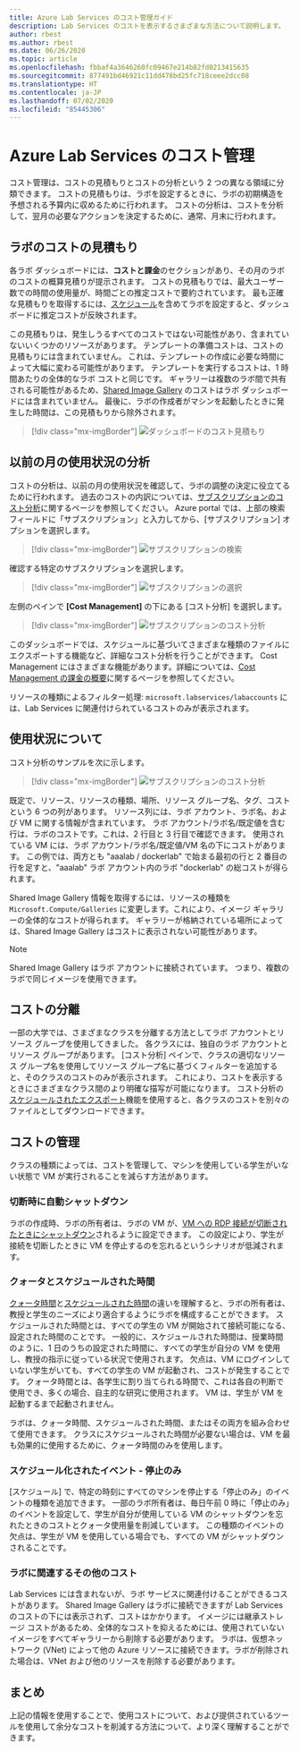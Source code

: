 ```yaml
---
title: Azure Lab Services のコスト管理ガイド
description: Lab Services のコストを表示するさまざまな方法について説明します。
author: rbest
ms.author: rbest
ms.date: 06/26/2020
ms.topic: article
ms.openlocfilehash: fbbaf4a3646260fc09467e214b82fd0213415635
ms.sourcegitcommit: 877491bd46921c11dd478bd25fc718ceee2dcc08
ms.translationtype: HT
ms.contentlocale: ja-JP
ms.lasthandoff: 07/02/2020
ms.locfileid: "85445306"
---
```

# <a name="cost-management-for-azure-lab-services"></a>Azure Lab Services のコスト管理

コスト管理は、コストの見積もりとコストの分析という 2 つの異なる領域に分類できます。  コストの見積もりは、ラボを設定するときに、ラボの初期構造を予想される予算内に収めるために行われます。  コストの分析は、コストを分析して、翌月の必要なアクションを決定するために、通常、月末に行われます。

## <a name="estimating-the-lab-costs"></a>ラボのコストの見積もり

各ラボ ダッシュボードには、**コストと課金**のセクションがあり、その月のラボのコストの概算見積りが提示されます。  コストの見積もりでは、最大ユーザー数での時間の使用量が、時間ごとの推定コストで要約されています。  最も正確な見積もりを取得するには、[スケジュール](how-to-create-schedules.md)を含めてラボを設定すると、ダッシュボードに推定コストが反映されます。  

この見積もりは、発生しうるすべてのコストではない可能性があり、含まれていないいくつかのリソースがあります。  テンプレートの準備コストは、コストの見積もりには含まれていません。  これは、テンプレートの作成に必要な時間によって大幅に変わる可能性があります。 テンプレートを実行するコストは、1 時間あたりの全体的なラボ コストと同じです。 ギャラリーは複数のラボ間で共有される可能性があるため、[Shared Image Gallery](how-to-use-shared-image-gallery.md) のコストはラボ ダッシュボードには含まれていません。  最後に、ラボの作成者がマシンを起動したときに発生した時間は、この見積もりから除外されます。

> [!div class="mx-imgBorder"]
> ![ダッシュボードのコスト見積もり](./media/cost-management-guide/dashboard-cost-estimation.png)

## <a name="analyzing-previous-months-usage"></a>以前の月の使用状況の分析

コストの分析は、以前の月の使用状況を確認して、ラボの調整の決定に役立てるために行われます。  過去のコストの内訳については、[サブスクリプションのコスト分析](https://docs.microsoft.com/azure/cost-management-billing/costs/quick-acm-cost-analysis)に関するページを参照してください。  Azure portal では、上部の検索フィールドに「サブスクリプション」と入力してから、[サブスクリプション] オプションを選択します。  

> [!div class="mx-imgBorder"]
> ![サブスクリプションの検索](./media/cost-management-guide/subscription-search.png)

確認する特定のサブスクリプションを選択します。

> [!div class="mx-imgBorder"]
> ![サブスクリプションの選択](./media/cost-management-guide/subscription-select.png)

 左側のペインで **[Cost Management]** の下にある [コスト分析] を選択します。

 > [!div class="mx-imgBorder"]
> ![サブスクリプションのコスト分析](./media/cost-management-guide/subscription-cost-analysis.png)

このダッシュボードでは、スケジュールに基づいてさまざまな種類のファイルにエクスポートする機能など、詳細なコスト分析を行うことができます。  Cost Management にはさまざまな機能があります。詳細については、[Cost Management の課金の概要](https://docs.microsoft.com/azure/cost-management-billing/cost-management-billing-overview)に関するページを参照してください。

リソースの種類によるフィルター処理: `microsoft.labservices/labaccounts` には、Lab Services に関連付けられているコストのみが表示されます。

## <a name="understanding-the-usage"></a>使用状況について

コスト分析のサンプルを次に示します。

> [!div class="mx-imgBorder"]
> ![サブスクリプションのコスト分析](./media/cost-management-guide/cost-analysis.png)

既定で、リソース、リソースの種類、場所、リソース グループ名、タグ、コストという 6 つの列があります。  リソース列には、ラボ アカウント、ラボ名、および VM に関する情報が含まれています。  ラボ アカウント/ラボ名/既定値を含む行は、ラボのコストです。これは、2 行目と 3 行目で確認できます。  使用されている VM には、ラボ アカウント/ラボ名/既定値/VM 名の下にコストがあります。  この例では、両方とも "aaalab / dockerlab" で始まる最初の行と 2 番目の行を足すと、"aaalab" ラボ アカウント内のラボ "dockerlab" の総コストが得られます。

Shared Image Gallery 情報を取得するには、リソースの種類を `Microsoft.Compute/Galleries` に変更します。これにより、イメージ ギャラリーの全体的なコストが得られます。  ギャラリーが格納されている場所によっては、Shared Image Gallery はコストに表示されない可能性があります。

> [!NOTE]
> Shared Image Gallery はラボ アカウントに接続されています。  つまり、複数のラボで同じイメージを使用できます。

## <a name="separating-costs"></a>コストの分離

一部の大学では、さまざまなクラスを分離する方法としてラボ アカウントとリソース グループを使用してきました。  各クラスには、独自のラボ アカウントとリソース グループがあります。 [コスト分析] ペインで、クラスの適切なリソース グループ名を使用してリソース グループ名に基づくフィルターを追加すると、そのクラスのコストのみが表示されます。  これにより、コストを表示するときにさまざまなクラス間のより明確な描写が可能になります。  コスト分析の[スケジュールされたエクスポート](https://docs.microsoft.com/azure/cost-management-billing/costs/tutorial-export-acm-data)機能を使用すると、各クラスのコストを別々のファイルとしてダウンロードできます。

## <a name="managing-costs"></a>コストの管理

クラスの種類によっては、コストを管理して、マシンを使用している学生がいない状態で VM が実行されることを減らす方法があります。

### <a name="auto-shutdown-on-disconnect"></a>切断時に自動シャットダウン

ラボの作成時、ラボの所有者は、ラボの VM が、[VM への RDP 接続が切断されたときにシャットダウン](how-to-enable-shutdown-disconnect.md)されるように設定できます。  この設定により、学生が接続を切断したときに VM を停止するのを忘れるというシナリオが低減されます。

### <a name="quota-vs-scheduled-time"></a>クォータとスケジュールされた時間

[クォータ時間](classroom-labs-concepts.md#quota)と[スケジュールされた時間](classroom-labs-concepts.md#schedules)の違いを理解すると、ラボの所有者は、教授と学生のニーズにより適合するようにラボを構成することができます。  スケジュールされた時間とは、すべての学生の VM が開始されて接続可能になる、設定された時間のことです。  一般的に、スケジュールされた時間は、授業時間のように、1 日のうちの設定された時間に、すべての学生が自分の VM を使用し、教授の指示に従っている状況で使用されます。  欠点は、VM にログインしていない学生がいても、すべての学生の VM が起動され、コストが発生することです。  クォータ時間とは、各学生に割り当てられる時間で、これは各自の判断で使用でき、多くの場合、自主的な研究に使用されます。 VM は、学生が VM を起動するまで起動されません。  

ラボは、クォータ時間、スケジュールされた時間、またはその両方を組み合わせて使用できます。 クラスにスケジュールされた時間が必要ない場合は、VM を最も効果的に使用するために、クォータ時間のみを使用します。

### <a name="scheduled-event---stop-only"></a>スケジュール化されたイベント - 停止のみ

[スケジュール] で、特定の時刻にすべてのマシンを停止する「停止のみ」のイベントの種類を追加できます。  一部のラボ所有者は、毎日午前 0 時に「停止のみ」のイベントを設定して、学生が自分が使用している VM のシャットダウンを忘れたときのコストとクォータ使用量を削減しています。  この種類のイベントの欠点は、学生が VM を使用している場合でも、すべての VM がシャットダウンされることです。

### <a name="other-costs-related-to-labs"></a>ラボに関連するその他のコスト 

Lab Services には含まれないが、ラボ サービスに関連付けることができるコストがあります。  Shared Image Gallery はラボに接続できますが Lab Services のコストの下には表示されず、コストはかかります。  イメージには継承ストレージ コストがあるため、全体的なコストを抑えるためには、使用されていないイメージをすべてギャラリーから削除する必要があります。  ラボは、仮想ネットワーク (VNet) によって他の Azure リソースに接続できます。ラボが削除された場合は、VNet および他のリソースを削除する必要があります。

## <a name="conclusion"></a>まとめ

上記の情報を使用することで、使用コストについて、および提供されているツールを使用して余分なコストを削減する方法について、より深く理解することができます。
